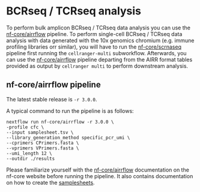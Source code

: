 # BCRseq / TCRseq analysis

To perform bulk amplicon BCRseq / TCRseq data analysis you can use the [nf-core/airrflow](https://nf-co.re/airrflow) pipeline.
To perform single-cell BCRseq / TCRseq data analysis with data generated with the 10x genomics chromium (e.g. immune profiling libraries orr similar), you will have to run the [nf-core/scrnaseq](https://nf-co.re/scrnaseq) pipeline first running the `cellranger-multi` subworkflow. Afterwards, you can use the [nf-core/airrflow](nf-co.re/airrflow) pipeline departing from the AIRR format tables provided as output by `cellranger multi` to perform downstream analysis.

## nf-core/airrflow pipeline

The latest stable release is `-r 3.0.0`.

A typical command to run the pipeline is as follows:

```
nextflow run nf-core/airrflow -r 3.0.0 \
-profile cfc \
--input samplesheet.tsv \
--library_generation_method specific_pcr_umi \
--cprimers CPrimers.fasta \
--vprimers VPrimers.fasta \
--umi_length 12 \
--outdir ./results
```

Please familiarize yourself with the [nf-core/airrflow](https://nf-co.re/airrflow) documentation on the nf-core website before running the pipeline. It also contains documentation on how to create the [samplesheets](https://nf-co.re/airrflow/2.4.0/usage#fastq-input-samplesheet).
